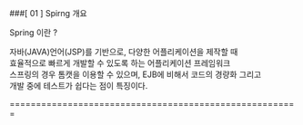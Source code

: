 ###[ 01 ] Spirng 개요

Spring 이란 ?

자바(JAVA)언어(JSP)를 기반으로, 다양한 어플리케이션을 제작할 때<br> 
효율적으로 빠르게 개발할 수 있도록 하는 어플리케이션 프레임워크<br>
스프링의 경우 톰캣을 이용할 수 있으며, EJB에 비해서 코드의 경량화 그리고<br> 
개발 중에 테스트가 쉽다는 점이 특징이다.<br>

=======================================================
